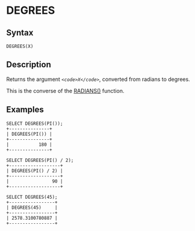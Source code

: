 
# DEGREES

## Syntax


```
DEGREES(X)
```

## Description


Returns the argument *`<code>X</code>`*, converted from radians to degrees.


This is the converse of the [RADIANS()](radians.md) function.


## Examples


```
SELECT DEGREES(PI());
+---------------+
| DEGREES(PI()) |
+---------------+
|           180 |
+---------------+

SELECT DEGREES(PI() / 2);
+-------------------+
| DEGREES(PI() / 2) |
+-------------------+
|                90 |
+-------------------+

SELECT DEGREES(45);
+-----------------+
| DEGREES(45)     |
+-----------------+
| 2578.3100780887 |
+-----------------+
```
